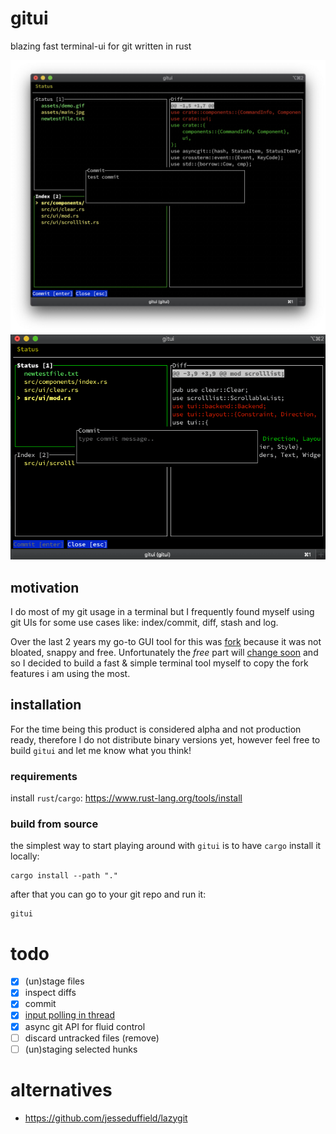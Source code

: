 # gitui
blazing fast terminal-ui for git written in rust

![img](assets/main.jpg)
![img](assets/demo.gif)

## motivation

I do most of my git usage in a terminal but I frequently found myself using git UIs for some use cases like: index/commit, diff, stash and log.

Over the last 2 years my go-to GUI tool for this was [fork](https://git-fork.com) because it was not bloated, snappy and free. Unfortunately the *free* part will [change soon](https://github.com/ForkIssues/TrackerWin/issues/571) and so I decided to build a fast & simple terminal tool myself to copy the fork features i am using the most.

## installation

For the time being this product is considered alpha and not production ready, therefore I do not distribute binary versions yet, however feel free to build `gitui` and let me know what you think!

### requirements

install `rust`/`cargo`: https://www.rust-lang.org/tools/install

### build from source

the simplest way to start playing around with `gitui` is to have `cargo` install it locally:

```
cargo install --path "."
```

after that you can go to your git repo and run it:

```
gitui
```

# todo

* [x] (un)stage files
* [x] inspect diffs
* [x] commit
* [x] [input polling in thread](assets/perf_compare.jpg)
* [x] async git API for fluid control
* [ ] discard untracked files (remove)
* [ ] (un)staging selected hunks

# alternatives

* https://github.com/jesseduffield/lazygit